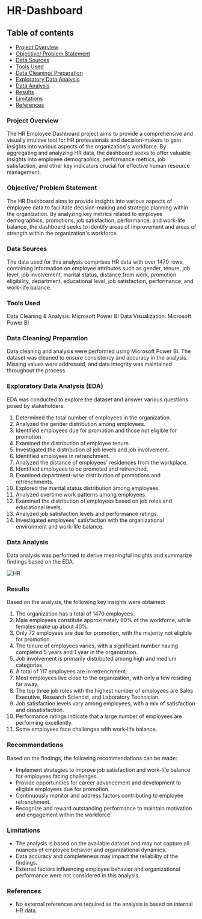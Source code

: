 # HR-Dashboard

## Table of contents

- [Project Overview](#project-overview)
- [Objective/ Problem Statement](#objective-problem-statement)
- [Data Sources](#data-sources)
- [Tools Used](#tools-used)
- [Data Cleaning/ Preparation](#data-cleaning-preparation)
- [Exploratory Data Analysis](#exploratory-data-analysis-eda)
- [Data Analysis](#data-analysis)
- [Results](#results)
- [Limitations](#limitations)
- [References](#references)

### Project Overview

The HR Employee Dashboard project aims to provide a comprehensive and visually intuitive tool for HR professionals and decision-makers to gain insights into various aspects of the organization's workforce. By aggregating and analyzing HR data, the dashboard seeks to offer valuable insights into employee demographics, performance metrics, job satisfaction, and other key indicators crucial for effective human resource management.

### Objective/ Problem Statement

The HR Dashboard aims to provide insights into various aspects of employee data to facilitate decision-making and strategic planning within the organization. By analyzing key metrics related to employee demographics, promotions, job satisfaction, performance, and work-life balance, the dashboard seeks to identify areas of improvement and areas of strength within the organization's workforce.

### Data Sources

The data used for this analysis comprises HR data with over 1470 rows, containing information on employee attributes such as gender, tenure, job level, job involvement, marital status, distance from work, promotion eligibility, department, educational level, job satisfaction, performance, and work-life balance.

### Tools Used

Data Cleaning & Analysis: Microsoft Power BI
Data Visualization: Microsoft Power BI

### Data Cleaning/ Preparation

Data cleaning and analysis were performed using Microsoft Power BI.
The dataset was cleaned to ensure consistency and accuracy in the analysis.
Missing values were addressed, and data integrity was maintained throughout the process.

### Exploratory Data Analysis (EDA)

EDA was conducted to explore the dataset and answer various questions posed by stakeholders:

1. Determined the total number of employees in the organization.
2. Analyzed the gender distribution among employees.
3. Identified employees due for promotion and those not eligible for promotion.
4. Examined the distribution of employee tenure.
5. Investigated the distribution of job levels and job involvement.
6. Identified employees in retrenchment.
7. Analyzed the distance of employees' residences from the workplace.
8. Identified employees to be promoted and retrenched.
9. Examined department-wise distribution of promotions and retrenchments.
10. Explored the marital status distribution among employees.
11. Analyzed overtime work patterns among employees.
12. Examined the distribution of employees based on job roles and educational levels.
13. Analyzed job satisfaction levels and performance ratings.
14. Investigated employees' satisfaction with the organizational environment and work-life balance.

### Data Analysis

Data analysis was performed to derive meaningful insights and summarize findings based on the EDA.

![HR](https://github.com/Meenal-Ramteke/HR-Dashboard/assets/123671252/c959c171-4bfa-4542-81c4-d738fe40ed28)

### Results

Based on the analysis, the following key insights were obtained:

1. The organization has a total of 1470 employees.
2. Male employees constitute approximately 60% of the workforce, while females make up about 40%.
3. Only 72 employees are due for promotion, with the majority not eligible for promotion.
4. The tenure of employees varies, with a significant number having completed 5 years and 1 year in the organization.
5. Job involvement is primarily distributed among high and medium categories.
6. A total of 117 employees are in retrenchment.
7. Most employees live close to the organization, with only a few residing far away.
8. The top three job roles with the highest number of employees are Sales Executive, Research Scientist, and Laboratory Technician.
9. Job satisfaction levels vary among employees, with a mix of satisfaction and dissatisfaction.
10. Performance ratings indicate that a large number of employees are performing excellently.
11. Some employees face challenges with work-life balance.
    
### Recommendations

Based on the findings, the following recommendations can be made:

- Implement strategies to improve job satisfaction and work-life balance for employees facing challenges.
- Provide opportunities for career advancement and development to eligible employees due for promotion.
- Continuously monitor and address factors contributing to employee retrenchment.
- Recognize and reward outstanding performance to maintain motivation and engagement within the workforce.
  
### Limitations

- The analysis is based on the available dataset and may not capture all nuances of employee behavior and organizational dynamics.
- Data accuracy and completeness may impact the reliability of the findings.
- External factors influencing employee behavior and organizational performance were not considered in this analysis.

### References
- No external references are required as the analysis is based on internal HR data.






